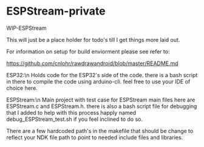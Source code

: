 # ESPStream-private
WIP-ESPStream

This will just be a place holder for todo's till I get things more laid out.

For information on setup for build enviorment please see refer to:

https://github.com/cnlohr/rawdrawandroid/blob/master/README.md

ESP32:\n
  Holds code for the ESP32's side of the code. there is a bash script in there to compile the code using arduino-cli. feel free to use your IDE of choice here.
  
ESPStream:\n
  Main project with test case for ESPStream main files here are ESPStream.c and ESPStream.h. there is also a bash script file for debugging that I added to help with this process happly named debug_ESPStream_test.sh if you feel inclined to do so.
  
  There are a few hardcoded path's in the makefile that should be change to reflect your NDK file path to point to needed include files and libraries.

